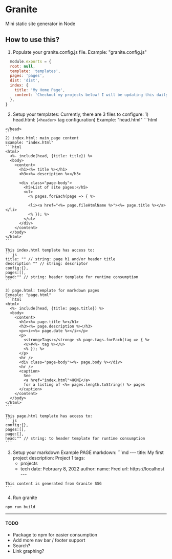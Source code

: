 # Granite
 Mini static site generator in Node

## How to use this?
  1) Populate your granite.config.js file.
  Example: "granite.config.js"
  ```js
    module.exports = {
    root: null,
    template: 'templates',
    pages: 'pages',
    dist: 'dist',
    index: {
      title: 'My Home Page',
      content: 'Checkout my projects below! I will be updating this daily!',
    },
  }
  ```

  
  2) Setup your templates:
  Currently, there are 3 files to configure: 
    1) head.html: (```<header>``` tag configuration)
    Example: "head.html"
    ```html
    <head>
      <title><%= title %></title>
    </head>
    ```
    2) index.html: main page content
    Example: "index.html"
    ```html
    <html>
      <%- include(head, {title: title}) %>
      <body>
        <content>
          <h1><%= title %></h1>
          <h3><%= description %></h3>

          <div class="page-body">
            <h5>List of site pages:</h5>
            <ul>
              <% pages.forEach(page => { %>

              <li><a href="<%= page.fileHtmlName %>"><%= page.title %></a></li>
              <% }); %>
            </ul>
          </div>
        </content>
      </body>
    </html>
    ```

    This index.html template has access to:
    ```js
    title: "" // string: page h1 and/or header title
    description "" // string: descriptor
    config:{},
    pages:[],
    head:"" // string: header template for runtime consumption
    ```

    3) page.html: template for markdown pages
    Exmaple: "page.html"
    ```html
    <html>
      <%- include(head, {title: page.title}) %>
      <body>
        <content>
          <h1><%= page.title %></h1>
          <h3><%= page.description %></h3>
          <p><i><%= page.date %></i></p>
          <p>
            <strong>Tags:</strong> <% page.tags.forEach(tag => { %>
            <u>#<%- tag %></u>
            <% }); %>
          </p>
          <hr />
          <div class="page-body"><%- page.body %></div>
          <hr />
          <caption>
            See
            <a href="index.html">HOME</a>
            for a listing of <%= pages.length.toString() %> pages
          </caption>
        </content>
      </body>
    </html>
    ```
    
    This page.html template has access to:
    ```js
    config:{},
    pages:[],
    page:[],
    head:"" // string: to header template for runtime consumption
    ```


  3) Setup your markdown
    Example PAGE markdown:
    ```md
    ---
    title: My first project
    description: Project 1
    tags: 
      - projects
      - tech
    date: February 8, 2022
    author:
      name: Fred
      url: https://localhost
    ---

    This content is generated from Granite SSG
    ```


  4) Run granite 
  ```sh
  npm run build
  ```


---------

#### TODO
  - Package to npm for easier consumption
  - Add more nav bar / footer support
  - Search?
  - Link graphing?


